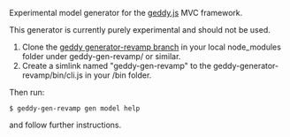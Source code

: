 Experimental model generator for the [geddy.js](http://geddyjs.org) MVC framework.

This generator is currently purely experimental and should not be used.

1. Clone the [geddy generator-revamp branch](https://github.com/der-On/geddy/tree/generator-revamp) in your local node_modules folder under geddy-gen-revamp/ or similar.
2. Create a simlink named "geddy-gen-revamp" to the geddy-generator-revamp/bin/cli.js in your /bin folder.

Then run:

    $ geddy-gen-revamp gen model help

and follow further instructions.